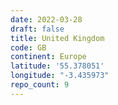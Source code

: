 ```yaml
---
date: 2022-03-28
draft: false
title: United Kingdom
code: GB
continent: Europe
latitude: '55.378051'
longitude: "-3.435973"
repo_count: 9
---
```



